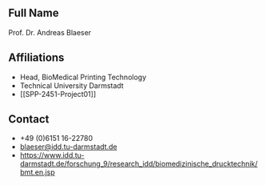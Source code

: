 ## Full Name
Prof. Dr. Andreas Blaeser

## Affiliations
- Head, BioMedical Printing Technology
- Technical University Darmstadt
- [[SPP-2451-Project01]]
## Contact
- +49 (0)6151 16-22780
- blaeser@idd.tu-darmstadt.de
- https://www.idd.tu-darmstadt.de/forschung_9/research_idd/biomedizinische_drucktechnik/bmt.en.jsp
